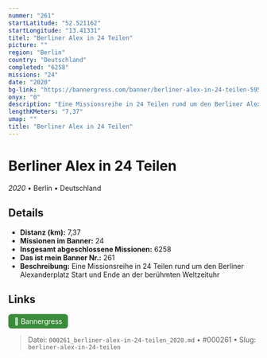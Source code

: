 ```yaml
---
nummer: "261"
startLatitude: "52.521162"
startLongitude: "13.41331"
titel: "Berliner Alex in 24 Teilen"
picture: ""
region: "Berlin"
country: "Deutschland"
completed: "6258"
missions: "24"
date: "2020"
bg-link: "https://bannergress.com/banner/berliner-alex-in-24-teilen-595a"
onyx: "0"
description: "Eine Missionsreihe in 24 Teilen rund um den Berliner Alexanderplatz\nStart und Ende an der berühmten Weltzeituhr"
lengthKMeters: "7,37"
umap: ""
title: "Berliner Alex in 24 Teilen"
---
```

# Berliner Alex in 24 Teilen

*2020* • Berlin • Deutschland



## Details
- **Distanz (km):** 7,37
- **Missionen im Banner:** 24
- **Insgesamt abgeschlossene Missionen:** 6258
- **Das ist mein Banner Nr.:** 261
- **Beschreibung:** Eine Missionsreihe in 24 Teilen rund um den Berliner Alexanderplatz
Start und Ende an der berühmten Weltzeituhr


## Links
<div style="margin-top: 0.5em;">
<a href="https://bannergress.com/banner/berliner-alex-in-24-teilen-595a" target="_blank" style="display:inline-block;margin-right:8px;padding:6px 12px;background-color:#3c8b3c;color:white;text-decoration:none;border-radius:6px;">🔗 Bannergress</a>

</div>


> Datei: `000261_berliner-alex-in-24-teilen_2020.md` • #000261 • Slug: `berliner-alex-in-24-teilen`
